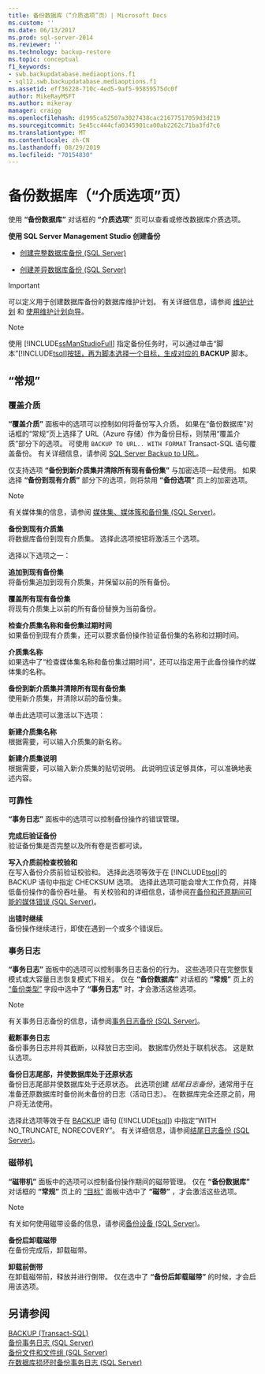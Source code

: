 ```yaml
---
title: 备份数据库（“介质选项”页）| Microsoft Docs
ms.custom: ''
ms.date: 06/13/2017
ms.prod: sql-server-2014
ms.reviewer: ''
ms.technology: backup-restore
ms.topic: conceptual
f1_keywords:
- swb.backupdatabase.mediaoptions.f1
- sql12.swb.backupdatabase.mediaoptions.f1
ms.assetid: eff36228-710c-4ed5-9af5-95859575dc0f
author: MikeRayMSFT
ms.author: mikeray
manager: craigg
ms.openlocfilehash: d1995ca52507a3027438cac21677517059d3d219
ms.sourcegitcommit: 5e45cc444cfa0345901ca00ab2262c71ba3fd7c6
ms.translationtype: MT
ms.contentlocale: zh-CN
ms.lasthandoff: 08/29/2019
ms.locfileid: "70154830"
---
```

# <a name="back-up-database-media-options-page"></a>备份数据库（“介质选项”页）
  使用  **“备份数据库”** 对话框的 **“介质选项”** 页可以查看或修改数据库介质选项。  
  
 **使用 SQL Server Management Studio 创建备份**  
  
-   [创建完整数据库备份 (SQL Server)](create-a-full-database-backup-sql-server.md)  
  
-   [创建差异数据库备份 (SQL Server)](create-a-differential-database-backup-sql-server.md)  
  
> [!IMPORTANT]  
>  可以定义用于创建数据库备份的数据库维护计划。 有关详细信息，请参阅 [维护计划](../maintenance-plans/maintenance-plans.md) 和 [使用维护计划向导](../maintenance-plans/use-the-maintenance-plan-wizard.md)。  
  
> [!NOTE]  
>  使用 [!INCLUDE[ssManStudioFull](../../includes/ssmanstudiofull-md.md)] 指定备份任务时，可以通过单击“脚本”[!INCLUDE[tsql](../../includes/tsql-md.md)][按钮，再为脚本选择一个目标，生成对应的 ](/sql/t-sql/statements/backup-transact-sql)**BACKUP** 脚本。  
  
## <a name="options"></a>“常规”  
  
### <a name="overwrite-media"></a>覆盖介质  
 **“覆盖介质”** 面板中的选项可以控制如何将备份写入介质。 如果在“备份数据库”对话框的“常规”页上选择了 URL（Azure 存储）作为备份目标，则禁用“覆盖介质”部分下的选项。 可使用 `BACKUP TO URL.. WITH FORMAT` Transact-SQL 语句覆盖备份。 有关详细信息，请参阅 [SQL Server Backup to URL](sql-server-backup-to-url.md)。  
  
 仅支持选项 **“备份到新介质集并清除所有现有备份集”** 与加密选项一起使用。 如果选择 **“备份到现有介质”** 部分下的选项，则将禁用 **“备份选项”** 页上的加密选项。  
  
> [!NOTE]  
>  有关媒体集的信息，请参阅 [媒体集、媒体簇和备份集 (SQL Server)](media-sets-media-families-and-backup-sets-sql-server.md)。  
  
 **备份到现有介质集**  
 将数据库备份到现有介质集。 选择此选项按钮将激活三个选项。  
  
 选择以下选项之一：  
  
 **追加到现有备份集**  
 将备份集追加到现有介质集，并保留以前的所有备份。  
  
 **覆盖所有现有备份集**  
 将现有介质集上以前的所有备份替换为当前备份。  
  
 **检查介质集名称和备份集过期时间**  
 如果备份到现有介质集，还可以要求备份操作验证备份集的名称和过期时间。  
  
 **介质集名称**  
 如果选中了“检查媒体集名称和备份集过期时间”，还可以指定用于此备份操作的媒体集的名称。  
  
 **备份到新介质集并清除所有现有备份集**  
 使用新介质集，并清除以前的备份集。  
  
 单击此选项可以激活以下选项：  
  
 **新建介质集名称**  
 根据需要，可以输入介质集的新名称。  
  
 **新建介质集说明**  
 根据需要，可以输入新介质集的贴切说明。 此说明应该足够具体，可以准确地表述内容。  
  
### <a name="reliability"></a>可靠性  
 **“事务日志”** 面板中的选项可以控制备份操作的错误管理。  
  
 **完成后验证备份**  
 验证备份集是否完整以及所有卷是否都可读。  
  
 **写入介质前检查校验和**  
 在写入备份介质前验证校验和。 选择此选项等效于在 [!INCLUDE[tsql](../../includes/tsql-md.md)]的 BACKUP 语句中指定 CHECKSUM 选项。 选择此选项可能会增大工作负荷，并降低备份操作的备份吞吐量。 有关校验和的详细信息，请参阅[在备份和还原期间可能的媒体错误 (SQL Server)](possible-media-errors-during-backup-and-restore-sql-server.md)。  
  
 **出错时继续**  
 备份操作继续进行，即使在遇到一个或多个错误后。  
  
### <a name="transaction-log"></a>事务日志  
 **“事务日志”** 面板中的选项可以控制事务日志备份的行为。 这些选项只在完整恢复模式或大容量日志恢复模式下相关。 仅在 **“备份数据库”** 对话框的 **“常规”** 页上的 [“备份类型”](../../integration-services/general-page-of-integration-services-designers-options.md) 字段中选中了 **“事务日志”** 时，才会激活这些选项。  
  
> [!NOTE]  
>  有关事务日志备份的信息，请参阅[事务日志备份 (SQL Server)](transaction-log-backups-sql-server.md)。  
  
 **截断事务日志**  
 备份事务日志并将其截断，以释放日志空间。 数据库仍然处于联机状态。 这是默认选项。  
  
 **备份日志尾部，并使数据库处于还原状态**  
 备份日志尾部并使数据库处于还原状态。 此选项创建 *结尾日志备份*，通常用于在准备还原数据库时备份尚未备份的日志（活动日志）。 在数据库完全还原之前，用户将无法使用。  
  
 选择此选项等效于在 [BACKUP](/sql/t-sql/statements/backup-transact-sql) 语句 ([!INCLUDE[tsql](../../includes/tsql-md.md)]) 中指定“WITH NO_TRUNCATE, NORECOVERY”。 有关详细信息，请参阅[结尾日志备份 (SQL Server)](tail-log-backups-sql-server.md)。  
  
### <a name="tape-drive"></a>磁带机  
 **“磁带机”** 面板中的选项可以控制备份操作期间的磁带管理。 仅在 **“备份数据库”** 对话框的 **“常规”** 页上的 [“目标”](../../integration-services/general-page-of-integration-services-designers-options.md) 面板中选中了 **“磁带”** ，才会激活这些选项。  
  
> [!NOTE]  
>  有关如何使用磁带设备的信息，请参阅[备份设备 (SQL Server)](backup-devices-sql-server.md)。  
  
 **备份后卸载磁带**  
 在备份完成后，卸载磁带。  
  
 **卸载前倒带**  
 在卸载磁带前，释放并进行倒带。 仅在选中了 **“备份后卸载磁带”** 的时候，才会启用该选项。  
  
## <a name="see-also"></a>另请参阅  
 [BACKUP (Transact-SQL)](/sql/t-sql/statements/backup-transact-sql)   
 [备份事务日志 (SQL Server)](back-up-a-transaction-log-sql-server.md)   
 [备份文件和文件组 (SQL Server)](back-up-files-and-filegroups-sql-server.md)   
 [在数据库损坏时备份事务日志 (SQL Server)](back-up-the-transaction-log-when-the-database-is-damaged-sql-server.md)  
  
  
